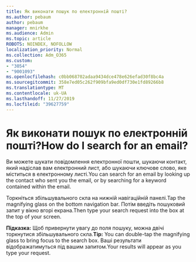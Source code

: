 ```yaml
---
title: Як виконати пошук по електронній пошті?
ms.author: pebaum
author: pebaum
manager: mnirkhe
ms.audience: Admin
ms.topic: article
ROBOTS: NOINDEX, NOFOLLOW
localization_priority: Normal
ms.collection: Adm_O365
ms.custom:
- "3054"
- "9001093"
ms.openlocfilehash: c0bb068702adaa9434dce478e626efad30f8bc4a
ms.sourcegitcommit: 358e7ed05c262f909bfa9ed0df730e1fd89266b8
ms.translationtype: MT
ms.contentlocale: uk-UA
ms.lasthandoff: 11/27/2019
ms.locfileid: "39627759"
---
```

# <a name="how-do-i-search-for-an-email"></a><span data-ttu-id="c16c0-102">Як виконати пошук по електронній пошті?</span><span class="sxs-lookup"><span data-stu-id="c16c0-102">How do I search for an email?</span></span>

<span data-ttu-id="c16c0-103">Ви можете шукати повідомлення електронної пошти, шукаючи контакт, який надіслав вам електронний лист, або шукаючи ключове слово, яке міститься в електронному листі.</span><span class="sxs-lookup"><span data-stu-id="c16c0-103">You can search for an email by looking up the contact who sent you the email, or by searching for a keyword contained within the email.</span></span>

<span data-ttu-id="c16c0-104">Торкніться збільшувального скла на нижній навігаційній панелі.</span><span class="sxs-lookup"><span data-stu-id="c16c0-104">Tap the magnifying glass on the bottom navigation bar.</span></span> <span data-ttu-id="c16c0-105">Потім введіть пошуковий запит у вікно вгорі екрана.</span><span class="sxs-lookup"><span data-stu-id="c16c0-105">Then type your search request into the box at the top of your screen.</span></span> 

<span data-ttu-id="c16c0-106">**Підказка:** Щоб привернути увагу до поля пошуку, можна двічі торкнутися збільшувального скла.</span><span class="sxs-lookup"><span data-stu-id="c16c0-106">**Tip:** You can double-tap the magnifying glass to bring focus to the search box.</span></span> <span data-ttu-id="c16c0-107">Ваші результати відображатимуться під вашим запитом.</span><span class="sxs-lookup"><span data-stu-id="c16c0-107">Your results will appear as you type your request.</span></span> 
